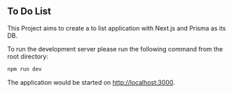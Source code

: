 ## To Do List

This Project aims to create a to list application with Next.js and Prisma as its DB.

To run the development server please run the following command from the root directory:

```bash
npm run dev
```

The application would be started on [http://localhost:3000](http://localhost:3000).